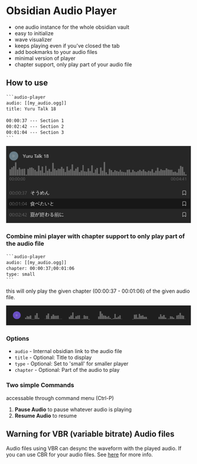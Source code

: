# Obsidian Audio Player

-   one audio instance for the whole obsidian vault
-   easy to initialize
-   wave visualizer
-   keeps playing even if you've closed the tab
-   add bookmarks to your audio files
-   minimal version of player
-   chapter support, only play part of your audio file

## How to use

````
```audio-player
audio: [[my_audio.ogg]]
title: Yuru Talk 18

00:00:37 --- Section 1
00:02:42 --- Section 2
00:01:04 --- Section 3
```
````

![image](/preview/preview.png)

### Combine mini player with chapter support to only play part of the audio file

````
```audio-player
audio: [[my_audio.ogg]]
chapter: 00:00:37;00:01:06
type: small
```
````

this will only play the given chapter (00:00:37 - 00:01:06) of the given audio file.

![image](/preview/mini.png)

### Options

-   `audio` - Internal obsidian link to the audio file
-   `title` - Optional: Title to display
-   `type` - Optional: Set to 'small' for smaller player
-   `chapter` - Optional: Part of the audio to play

### Two simple Commands

accessable through command menu (Ctrl-P)

1. **Pause Audio** to pause whatever audio is playing
2. **Resume Audio** to resume

## Warning for VBR (variable bitrate) Audio files

Audio files using VBR can desync the waveform with the played audio. If you can use CBR for your audio files. See [here](https://terrillthompson.com/624) for more info.
